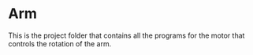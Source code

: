 # Arm
This is the project folder that contains all the programs for the motor that controls the rotation of the arm.
